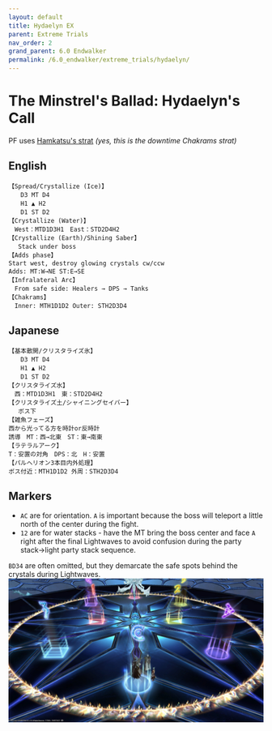 ```yaml
---
layout: default
title: Hydaelyn EX
parent: Extreme Trials
nav_order: 2
grand_parent: 6.0 Endwalker
permalink: /6.0_endwalker/extreme_trials/hydaelyn/
---
```


# The Minstrel's Ballad: Hydaelyn's Call

PF uses [Hamkatsu's strat](https://youtu.be/xrN2viqpTqc) *(yes, this is the downtime Chakrams strat)*

## English

```
【Spread/Crystallize (Ice)】
　　D3 MT D4
　　H1 ▲ H2
　　D1 ST D2
【Crystallize (Water)】
　West：MTD1D3H1　East：STD2D4H2
【Crystallize (Earth)/Shining Saber】
　 Stack under boss
【Adds phase】
Start west, destroy glowing crystals cw/ccw
Adds: MT:W→NE ST:E→SE
【Infralateral Arc】
　From safe side: Healers → DPS → Tanks
【Chakrams】
　Inner: MTH1D1D2 Outer: STH2D3D4
```

## Japanese

```
【基本散開/クリスタライズ氷】
　　D3 MT D4
　　H1 ▲ H2
　　D1 ST D2
【クリスタライズ水】
　西：MTD1D3H1　東：STD2D4H2
【クリスタライズ土/シャイニングセイバー】
　 ボス下
【雑魚フェーズ】
西から光ってる方を時計or反時計
誘導　MT：西→北東　ST：東→南東
【ラテラルアーク】
T：安置の対角　DPS：北　H：安置
【パルヘリオン3本目内外処理】
ボス付近：MTH1D1D2 外周：STH2D3D4
```

## Markers

- `AC` are for orientation. `A` is important because the boss will teleport a little north of the center during the fight.
- `12` are for water stacks - have the MT bring the boss center and face `A` right after the final Lightwaves to avoid confusion during the party stack→light party stack sequence.

`BD34` are often omitted, but they demarcate the safe spots behind the crystals during Lightwaves.
![](images/markers.jpg)
